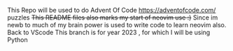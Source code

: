 This Repo will be used to do Advent Of Code https://adventofcode.com/  puzzles 
~~This README files also marks my start of neovim use :)~~ 
Since im newb to much of my brain power is used to write code to learn neovim also.
Back to VScode
This branch is for year 2023 , for which I will be using Python
